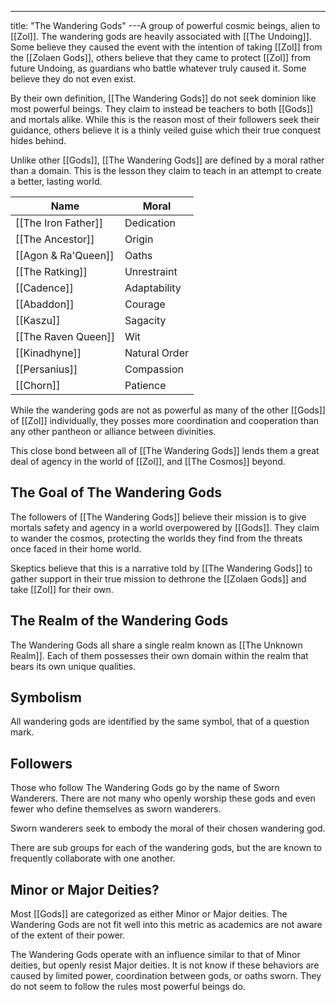 ---
title: "The Wandering Gods"
---A group of powerful cosmic beings, alien to [[Zol]]. The wandering gods are heavily associated with [[The Undoing]]. Some believe they caused the event with the intention of taking [[Zol]] from the [[Zolaen Gods]], others believe that they came to protect [[Zol]] from future Undoing, as guardians who battle whatever truly caused it. Some believe they do not even exist.

By their own definition, [[The Wandering Gods]] do not seek dominion like most powerful beings. They claim to instead be teachers to both [[Gods]] and mortals alike. While this is the reason most of their followers seek their guidance, others believe it is a thinly veiled guise which their true conquest hides behind.

Unlike other [[Gods]], [[The Wandering Gods]] are defined by a moral rather than a domain. This is the lesson they claim to teach in an attempt to create a better, lasting world.

Name | Moral
------------ | ------------
[[The Iron Father]] | Dedication
[[The Ancestor]] | Origin
[[Agon & Ra'Queen]] | Oaths
[[The Ratking]] | Unrestraint
[[Cadence]] | Adaptability
[[Abaddon]] | Courage
[[Kaszu]] | Sagacity
[[The Raven Queen]] | Wit
[[Kinadhyne]] | Natural Order
[[Persanius]] | Compassion
[[Chorn]] | Patience 

While the wandering gods are not as powerful as many of the other [[Gods]] of [[Zol]] individually, they posses more coordination and cooperation than any other pantheon or alliance between divinities.

This close bond between all of [[The Wandering Gods]] lends them a great deal of agency in the world of [[Zol]], and [[The Cosmos]] beyond.

## The Goal of The Wandering Gods
The followers of [[The Wandering Gods]] believe their mission is to give mortals safety and agency in a world overpowered by [[Gods]]. They claim to wander the cosmos, protecting the worlds they find from the threats once faced in their home world.

Skeptics believe that this is a narrative told by [[The Wandering Gods]] to gather support in their true mission to dethrone the [[Zolaen Gods]] and take [[Zol]] for their own.

## The Realm of the Wandering Gods
The Wandering Gods all share a single realm known as [[The Unknown Realm]]. Each of them possesses their own domain within the realm that bears its own unique qualities.

## Symbolism
All wandering gods are identified by the same symbol, that of a question mark.

## Followers
Those who follow The Wandering Gods go by the name of Sworn Wanderers. There are not many who openly worship these gods and even fewer who define themselves as sworn wanderers.

Sworn wanderers seek to embody the moral of their chosen wandering god.

There are sub groups for each of the wandering gods, but the are known to frequently collaborate with one another.

## Minor or Major Deities?
Most [[Gods]] are categorized as either Minor or Major deities. The Wandering Gods are not fit well into this metric as academics are not aware of the extent of their power.

The Wandering Gods operate with an influence similar to that of Minor deities, but openly resist Major deities. It is not know if these behaviors are caused by limited power, coordination between gods, or oaths sworn. They do not seem to follow the rules most powerful beings do.